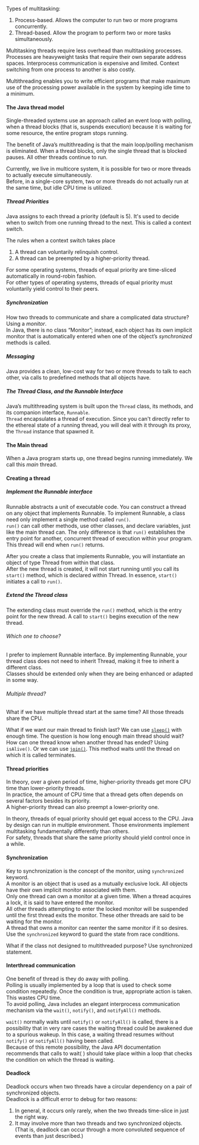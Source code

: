 Types of multitasking:  
1. Process-based. Allows the computer to run two or more programs concurrently.  
2. Thread-based. Allow the program to perform two or more tasks simultaneously.

Multitasking threads require less overhead than multitasking processes. Processes are heavyweight tasks that require their own separate address spaces. Interprocess communication is expensive and limited. Context switching from one process to another is also costly.

Multithreading enables you to write efficient programs that make maximum use of the processing power available in the system by keeping idle time to a minimum.

#### The Java thread model

Single-threaded systems use an approach called an event loop with polling, when a thread blocks (that is, suspends execution) because it is waiting for some resource, the entire program stops running.

The benefit of Java’s multithreading is that the main loop/polling mechanism is eliminated. When a thread blocks, only the single thread that is blocked pauses. All other threads continue to run.

Currently, we live in multicore system, it is possible for two or more threads to actually execute simultaneously.  
Before, in a single-core system, two or more threads do not actually run at the same time, but idle CPU time is utilized.

##### Thread Priorities

Java assigns to each thread a priority (default is 5). It's used to decide when to switch from one running thread to the next. This is called a context switch.

The rules when a context switch takes place  
1. A thread can voluntarily relinquish control.  
2. A thread can be preempted by a higher-priority thread.

For some operating systems, threads of equal priority are time-sliced automatically in round-robin fashion.  
For other types of operating systems, threads of equal priority must voluntarily yield control to their peers.

##### Synchronization

How two threads to communicate and share a complicated data structure? Using a _monitor_.  
In Java, there is no class “Monitor”; instead, each object has its own implicit monitor that is automatically entered when one of the object’s _synchronized_ methods is called.

##### Messaging

Java provides a clean, low-cost way for two or more threads to talk to each other, via calls to predefined methods that all objects have.

##### The Thread Class, and the Runnable Interface

Java’s multithreading system is built upon the `Thread` class, its methods, and its companion interface, `Runnable`.  
`Thread` encapsulates a thread of execution. Since you can't directly refer to the ethereal state of a running thread, you will deal with it through its proxy, the `Thread` instance that spawned it.

#### The Main thread

When a Java program starts up, one thread begins running immediately. We call this _main_ thread.

#### Creating a thread

##### Implement the Runnable interface

Runnable abstracts a unit of executable code. You can construct a thread on any object that implements Runnable. To implement Runnable, a class need only implement a single method called `run()`.  
`run()` can call other methods, use other classes, and declare variables, just like the main thread can. The only difference is that `run()` establishes the entry point for another, concurrent thread of execution within your program. This thread will end when `run()` returns.

After you create a class that implements Runnable, you will instantiate an object of type Thread from within that class.  
After the new thread is created, it will not start running until you call its `start()` method, which is declared within Thread. In essence, `start()` initiates a call to `run()`.

##### Extend the Thread class

The extending class must override the `run()` method, which is the entry point for the new thread. A call to `start()` begins execution of the new thread.

###### Which one to choose?

I prefer to implement Runnable interface. By implementing Runnable, your thread class does not need to inherit Thread, making it free to inherit a different class.  
Classes should be extended only when they are being enhanced or adapted in some way.

###### Multiple thread?

What if we have multiple thread start at the same time? All those threads share the CPU.

What if we want our main thread to finish last? We can use [`sleep()`](https://github.com/bluething/learnjava/blob/main/javathreadmodel/src/main/java/io/github/bluething/java/threadmodel/MultipleThreadDemo.java) with enough time. The question is how long enough main thread should wait?  
How can one thread know when another thread has ended? Using `isAlive()`.
Or we can use [`join()`](https://github.com/bluething/learnjava/blob/main/javathreadmodel/src/main/java/io/github/bluething/java/threadmodel/MultipleThreadWithJoinDemo.java). This method waits until the thread on which it is called terminates.

#### Thread priorities

In theory, over a given period of time, higher-priority threads get more CPU time than lower-priority threads.  
In practice, the amount of CPU time that a thread gets often depends on several factors besides its priority.  
A higher-priority thread can also preempt a lower-priority one.

In theory, threads of equal priority should get equal access to the CPU. Java by design can run in multiple environment. Those environments implement multitasking fundamentally differently than others.  
For safety, threads that share the same priority should yield control once in a while.

#### Synchronization

Key to synchronization is the concept of the monitor, using `synchronized` keyword.  
A monitor is an object that is used as a mutually exclusive lock. All objects have their own implicit monitor associated with them.  
Only one thread can own a monitor at a given time. When a thread acquires a lock, it is said to have entered the monitor.  
All other threads attempting to enter the locked monitor will be suspended until the first thread exits the monitor. These other threads are said to be waiting for the monitor.  
A thread that owns a monitor can reenter the same monitor if it so desires.  
Use the `synchronized` keyword to guard the state from race conditions.

What if the class not designed to multithreaded purpose? Use synchronized statement.

#### Interthread communication

One benefit of thread is they do away with polling.  
Polling is usually implemented by a loop that is used to check some condition repeatedly. Once the condition is true, appropriate action is taken. This wastes CPU time.  
To avoid polling, Java includes an elegant interprocess communication mechanism via the `wait()`, `notify()`, and `notifyAll()` methods.

`wait()` normally waits until `notify()` or `notifyAll()` is called, there is a possibility that in very rare cases the waiting thread could be awakened due to a spurious wakeup. In this case, a waiting thread resumes without `notify()` or `notifyAll()` having been called.  
Because of this remote possibility, the Java API documentation recommends that calls to wait( ) should take place within a loop that checks the condition on which the thread is waiting.

#### Deadlock

Deadlock occurs when two threads have a circular dependency on a pair of synchronized objects.  
Deadlock is a difficult error to debug for two reasons:  
1. In general, it occurs only rarely, when the two threads time-slice in just the right way.  
2. It may involve more than two threads and two synchronized objects. (That is, deadlock can occur through a more convoluted sequence of events than just described.)